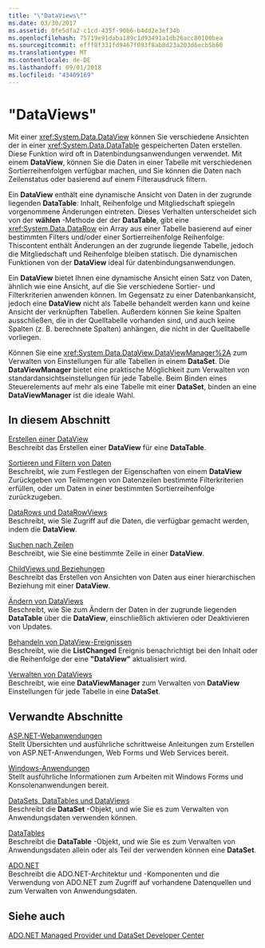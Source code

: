 ```yaml
---
title: "\"DataViews\""
ms.date: 03/30/2017
ms.assetid: 0fe5dfa2-c1cd-435f-90b6-b4dd2e3ef34b
ms.openlocfilehash: 75719e91daba189c1d93491a1db26acc80100bea
ms.sourcegitcommit: efff8f331fd9467f093f8ab8d23a203d6ecb5b60
ms.translationtype: MT
ms.contentlocale: de-DE
ms.lasthandoff: 09/01/2018
ms.locfileid: "43409169"
---
```

# <a name="dataviews"></a>"DataViews"
Mit einer <xref:System.Data.DataView> können Sie verschiedene Ansichten der in einer <xref:System.Data.DataTable> gespeicherten Daten erstellen. Diese Funktion wird oft in Datenbindungsanwendungen verwendet. Mit einem **DataView**, können Sie die Daten in einer Tabelle mit verschiedenen Sortierreihenfolgen verfügbar machen, und Sie können die Daten nach Zeilenstatus oder basierend auf einem Filterausdruck filtern.  
  
 Ein **DataView** enthält eine dynamische Ansicht von Daten in der zugrunde liegenden **DataTable**: Inhalt, Reihenfolge und Mitgliedschaft spiegeln vorgenommene Änderungen eintreten. Dieses Verhalten unterscheidet sich von der **wählen** -Methode der der **DataTable**, gibt eine <xref:System.Data.DataRow> ein Array aus einer Tabelle basierend auf einer bestimmten Filters und/oder einer Sortierreihenfolge Reihenfolge: Thiscontent enthält Änderungen an der zugrunde liegende Tabelle, jedoch die Mitgliedschaft und Reihenfolge bleiben statisch. Die dynamischen Funktionen von der **DataView** ideal für datenbindungsanwendungen.  
  
 Ein **DataView** bietet Ihnen eine dynamische Ansicht einen Satz von Daten, ähnlich wie eine Ansicht, auf die Sie verschiedene Sortier- und Filterkriterien anwenden können. Im Gegensatz zu einer Datenbankansicht, jedoch eine **DataView** nicht als Tabelle behandelt werden kann und keine Ansicht der verknüpften Tabellen. Außerdem können Sie keine Spalten ausschließen, die in der Quelltabelle vorhanden sind, und auch keine Spalten (z. B. berechnete Spalten) anhängen, die nicht in der Quelltabelle vorliegen.  
  
 Können Sie eine <xref:System.Data.DataView.DataViewManager%2A> zum Verwalten von Einstellungen für alle Tabellen in einem **DataSet**. Die **DataViewManager** bietet eine praktische Möglichkeit zum Verwalten von standardansichtseinstellungen für jede Tabelle. Beim Binden eines Steuerelements auf mehr als eine Tabelle mit einer **DataSet**, binden an eine **DataViewManager** ist die ideale Wahl.  
  
## <a name="in-this-section"></a>In diesem Abschnitt  
 [Erstellen einer DataView](../../../../../docs/framework/data/adonet/dataset-datatable-dataview/creating-a-dataview.md)  
 Beschreibt das Erstellen einer **DataView** für eine **DataTable**.  
  
 [Sortieren und Filtern von Daten](../../../../../docs/framework/data/adonet/dataset-datatable-dataview/sorting-and-filtering-data.md)  
 Beschreibt, wie zum Festlegen der Eigenschaften von einem **DataView** Zurückgeben von Teilmengen von Datenzeilen bestimmte Filterkriterien erfüllen, oder um Daten in einer bestimmten Sortierreihenfolge zurückzugeben.  
  
 [DataRows und DataRowViews](../../../../../docs/framework/data/adonet/dataset-datatable-dataview/datarows-and-datarowviews.md)  
 Beschreibt, wie Sie Zugriff auf die Daten, die verfügbar gemacht werden, indem die **DataView**.  
  
 [Suchen nach Zeilen](../../../../../docs/framework/data/adonet/dataset-datatable-dataview/finding-rows.md)  
 Beschreibt, wie Sie eine bestimmte Zeile in einer **DataView**.  
  
 [ChildViews und Beziehungen](../../../../../docs/framework/data/adonet/dataset-datatable-dataview/childviews-and-relations.md)  
 Beschreibt das Erstellen von Ansichten von Daten aus einer hierarchischen Beziehung mit einer **DataView**.  
  
 [Ändern von DataViews](../../../../../docs/framework/data/adonet/dataset-datatable-dataview/modifying-dataviews.md)  
 Beschreibt, wie Sie zum Ändern der Daten in der zugrunde liegenden **DataTable** über die **DataView**, einschließlich aktivieren oder Deaktivieren von Updates.  
  
 [Behandeln von DataView-Ereignissen](../../../../../docs/framework/data/adonet/dataset-datatable-dataview/handling-dataview-events.md)  
 Beschreibt, wie die **ListChanged** Ereignis benachrichtigt bei den Inhalt oder die Reihenfolge der eine **"DataView"** aktualisiert wird.  
  
 [Verwalten von DataViews](../../../../../docs/framework/data/adonet/dataset-datatable-dataview/managing-dataviews.md)  
 Beschreibt, wie eine **DataViewManager** zum Verwalten von **DataView** Einstellungen für jede Tabelle in eine **DataSet**.  
  
## <a name="related-sections"></a>Verwandte Abschnitte  
 [ASP.NET-Webanwendungen](https://msdn.microsoft.com/library/a812d7b7-049e-4234-a4c2-6acf690301f6)  
 Stellt Übersichten und ausführliche schrittweise Anleitungen zum Erstellen von ASP.NET-Anwendungen, Web Forms und Web Services bereit.  
  
 [Windows-Anwendungen](https://msdn.microsoft.com/library/a6bb2180-09b1-4738-b9fd-7fb05fc92f23)  
 Stellt ausführliche Informationen zum Arbeiten mit Windows Forms und Konsolenanwendungen bereit.  
  
 [DataSets, DataTables und DataViews](../../../../../docs/framework/data/adonet/dataset-datatable-dataview/index.md)  
 Beschreibt die **DataSet** -Objekt, und wie Sie es zum Verwalten von Anwendungsdaten verwenden können.  
  
 [DataTables](../../../../../docs/framework/data/adonet/dataset-datatable-dataview/datatables.md)  
 Beschreibt die **DataTable** -Objekt, und wie Sie es zum Verwalten von Anwendungsdaten allein oder als Teil der verwenden können eine **DataSet**.  
  
 [ADO.NET](../../../../../docs/framework/data/adonet/index.md)  
 Beschreibt die ADO.NET-Architektur und -Komponenten und die Verwendung von ADO.NET zum Zugriff auf vorhandene Datenquellen und zum Verwalten von Anwendungsdaten.  
  
## <a name="see-also"></a>Siehe auch  
 [ADO.NET Managed Provider und DataSet Developer Center](https://go.microsoft.com/fwlink/?LinkId=217917)

